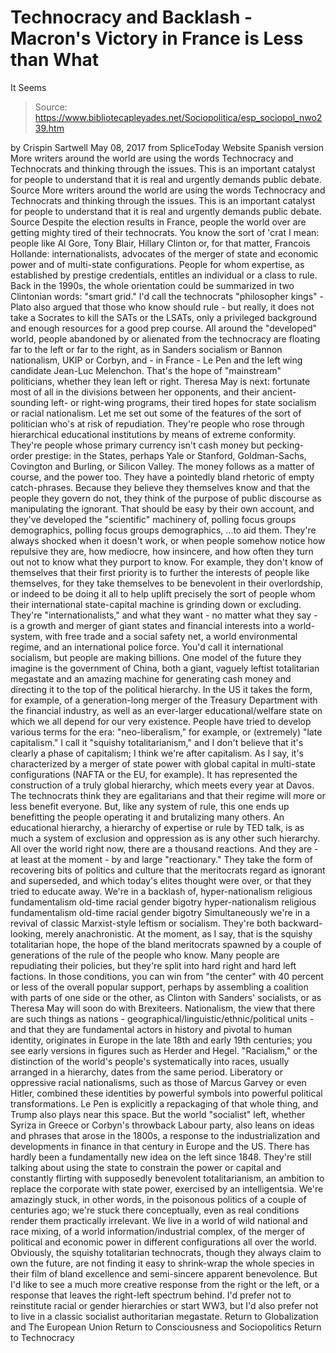 # Technocracy and Backlash - Macron's Victory in France is Less than What 
It Seems

> Source: https://www.bibliotecapleyades.net/Sociopolitica/esp_sociopol_nwo239.htm

by Crispin Sartwell May 08, 2017
from SpliceToday Website
Spanish version
More writers around the world are using the words Technocracy and Technocrats and thinking through the issues. This is an important catalyst for people to understand that it is real and urgently demands public debate. Source
More writers around the world are using the words Technocracy and Technocrats and thinking through the issues.
This is an important catalyst for people to understand that it is real and urgently demands public debate.
Source
Despite the election results in France, people the world over are getting mighty tired of their technocrats.
You know the sort of 'crat I mean:
people like Al Gore, Tony Blair, Hillary Clinton or, for that matter, Francois Hollande: internationalists, advocates of the merger of state and economic power and of multi-state configurations. People for whom expertise, as established by prestige credentials, entitles an individual or a class to rule.
Back in the 1990s, the whole orientation could be summarized in two Clintonian words:
"smart grid."
I'd call the technocrats "philosopher kings" - Plato also argued that those who know should rule - but really, it does not take a Socrates to kill the SATs or the LSATs, only a privileged background and enough resources for a good prep course. All around the "developed" world, people abandoned by or alienated from the technocracy are floating far to the left or far to the right, as in Sanders socialism or Bannon nationalism, UKIP or Corbyn, and - in France - Le Pen and the left wing candidate Jean-Luc Melenchon.
That's the hope of "mainstream" politicians, whether they lean left or right.
Theresa May is next:
fortunate most of all in the divisions between her opponents, and their ancient-sounding left- or right-wing programs, their tired hopes for state socialism or racial nationalism.
Let me set out some of the features of the sort of politician who's at risk of repudiation.
They're people who rose through hierarchical educational institutions by means of extreme conformity. They're people whose primary currency isn't cash money but pecking-order prestige:
in the States, perhaps Yale or Stanford, Goldman-Sachs, Covington and Burling, or Silicon Valley.
The money follows as a matter of course, and the power too. They have a pointedly bland rhetoric of empty catch-phrases. Because they believe they themselves know and that the people they govern do not, they think of the purpose of public discourse as manipulating the ignorant.
That should be easy by their own account, and they've developed the "scientific" machinery of,
polling focus groups demographics,
polling
focus groups
demographics,
...to aid them.
They're always shocked when it doesn't work, or when people somehow notice how repulsive they are, how mediocre, how insincere, and how often they turn out not to know what they purport to know. For example, they don't know of themselves that their first priority is to further the interests of people like themselves, for they take themselves to be benevolent in their overlordship, or indeed to be doing it all to help uplift precisely the sort of people whom their international state-capital machine is grinding down or excluding. They're "internationalists," and what they want - no matter what they say - is a growth and merger of giant states and financial interests into a world-system, with free trade and a social safety net, a world environmental regime, and an international police force.
You'd call it international socialism, but people are making billions. One model of the future they imagine is the government of China, both a giant, vaguely leftist totalitarian megastate and an amazing machine for generating cash money and directing it to the top of the political hierarchy.
In the US it takes the form, for example, of a generation-long merger of the Treasury Department with the financial industry, as well as an ever-larger educational/welfare state on which we all depend for our very existence. People have tried to develop various terms for the era:
"neo-liberalism," for example, or (extremely) "late capitalism."
I call it "squishy totalitarianism," and I don't believe that it's clearly a phase of capitalism; I think we're after capitalism.
As I say, it's characterized by a merger of state power with global capital in multi-state configurations (NAFTA or the EU, for example). It has represented the construction of a truly global hierarchy, which meets every year at Davos. The technocrats think they are egalitarians and that their regime will more or less benefit everyone. But, like any system of rule, this one ends up benefitting the people operating it and brutalizing many others.
An educational hierarchy, a hierarchy of expertise or rule by TED talk, is as much a system of exclusion and oppression as is any other such hierarchy.
All over the world right now, there are a thousand reactions. And they are - at least at the moment - by and large "reactionary." They take the form of recovering bits of politics and culture that the meritocrats regard as ignorant and superseded, and which today's elites thought were over, or that they tried to educate away.
We're in a backlash of,
hyper-nationalism religious fundamentalism old-time racial gender bigotry
hyper-nationalism
religious fundamentalism
old-time racial
gender bigotry
Simultaneously we're in a revival of classic Marxist-style leftism or socialism.
They're both backward-looking, merely anachronistic. At the moment, as I say, that is the squishy totalitarian hope, the hope of the bland meritocrats spawned by a couple of generations of the rule of the people who know. Many people are repudiating their policies, but they're split into hard right and hard left factions.
In those conditions, you can win from "the center" with 40 percent or less of the overall popular support, perhaps by assembling a coalition with parts of one side or the other, as Clinton with Sanders' socialists, or as Theresa May will soon do with Brexiteers. Nationalism, the view that there are such things as nations - geographical/linguistic/ethnic/political units - and that they are fundamental actors in history and pivotal to human identity, originates in Europe in the late 18th and early 19th centuries; you see early versions in figures such as Herder and Hegel.
"Racialism," or the distinction of the world's people's systematically into races, usually arranged in a hierarchy, dates from the same period.
Liberatory or oppressive racial nationalisms, such as those of Marcus Garvey or even Hitler, combined these identities by powerful symbols into powerful political transformations.
Le Pen is explicitly a repackaging of that whole thing, and Trump also plays near this space. But the world "socialist" left, whether Syriza in Greece or Corbyn's throwback Labour party, also leans on ideas and phrases that arose in the 1800s, a response to the industrialization and developments in finance in that century in Europe and the US.
There has hardly been a fundamentally new idea on the left since 1848.
They're still talking about using the state to constrain the power or capital and constantly flirting with supposedly benevolent totalitarianism, an ambition to replace the corporate with state power, exercised by an intelligentsia. We're amazingly stuck, in other words, in the poisonous politics of a couple of centuries ago; we're stuck there conceptually, even as real conditions render them practically irrelevant.
We live in a world of wild national and race mixing, of a world information/industrial complex, of the merger of political and economic power in different configurations all over the world. Obviously, the squishy totalitarian technocrats, though they always claim to own the future, are not finding it easy to shrink-wrap the whole species in their film of bland excellence and semi-sincere apparent benevolence.
But I'd like to see a much more creative response from the right or the left, or a response that leaves the right-left spectrum behind.
I'd prefer not to reinstitute racial or gender hierarchies or start WW3, but I'd also prefer not to live in a classic socialist authoritarian megastate.
Return to Globalization and The European Union
Return to Consciousness and Sociopolitics
Return to Technocracy
